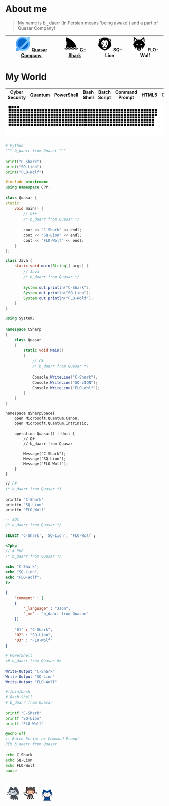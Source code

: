 # About me

> My name is b‿daarr (in Persian means 'being awake') and a part of Quasar Company!

| <img src="https://github.com/xqb-dpx/xqb-dpx/blob/main/resource/quasar.png" style="width: 48px; height: 48px;" /> [Quasar Company](https://github.com/xqb-dpx) | <img src="https://github.com/xqb-dpx/xqb-dpx/blob/main/resource/c-shark.png" style="width: 48px; height: 48px;" /> [C-Shark](https://github.com/xqb-dpx/C-SHARK/blob/main/README.md) | <img src="https://github.com/xqb-dpx/xqb-dpx/blob/main/resource/sq-lion.png" style="width: 48px; height: 48px;" /> SQ-Lion | <img src="https://github.com/xqb-dpx/xqb-dpx/blob/main/resource/flo-wolf.png" style="width: 48px; height: 48px;" /> FLO-Wolf |
|---|---|---|---|

# My World

| Cyber Security | Quantum | PowerShell | Bash Shell | Batch Script | Command Prompt | HTML5 | CSS3 | JavaScript | Markdown | C# | Python | Java | SQL | Windows| Linux | Android | .NET Framework | .NET SDK | 
|---|---|---|---|---|---|---|---|---|---|---|---|---|---|---|---|---|---|---|

<img src="https://github.com/xqb-dpx/xqb-dpx/blob/main/resource/footer.svg" style="width: 100%; height: 100px;" />

```py
# Python
""" b‿daarr from Quasar """

print("C-Shark")
print("SQ-Lion")
print("FLO-Wolf")
```

```cpp
#include <iostream>
using namespace CPP;

class Quasar {
static:
    void main() {
        // C++
        /* b‿daarr from Quasar */

        cout << "C-Shark" << endl;
        cout << "SQ-Lion" << endl;
        cout << "FLO-Wolf" << endl;
    }
};
```

```java
class Java {
    static void main(String[] args) {
        // Java
        /* b‿daarr from Quasar */

        System.out.println("C-Shark");
        System.out.println("SQ-Lion");
        System.out.println("FLO-Wolf");
    }
}
```

```cs
using System;

namespace CSharp
{
    class Quasar
    {
        static void Main()
        {
            // C#
            /* b‿daarr from Quasar */

            Console.WriteLine("C-Shark");
            Console.WriteLine("SQ-LION");
            Console.WriteLine("FLO-Wolf");
        }
    }
}
```

```qs
namespace QSharpSpace{
    open Microsoft.Quantum.Canon;
    open Microsoft.Quantum.Intrinsic;

    operation Quasar() : Unit {
        // Q#
        // b‿daarr from Quasar

        Message("C-Shark");
        Message("SQ-Lion");
        Message("FLO-Wolf");
    }
}
```

```fs
// F#
(* b‿daarr from Quasar *)

printfn "C-Shark"
printfn "SQ-Lion"
printfn "FLO-Wolf"
```

```sql
-- SQL
/* b‿daarr from Quasar */

SELECT 'C-Shark', 'SQ-Lion', 'FLO-Wolf';
```

```php
<?php
// # PHP
/* b‿daarr from Quasar */

echo "C-Shark";
echo "SQ-Lion";
echo "FLO-Wolf";
?>
```

```json
{
    "comment" : [
    {
        "_language" : "Json",
        "_me" : "b‿daarr from Quasar"
    }]

    "01" : "C-Shark",
    "02" : "SQ-Lion",
    "03" : "FLO-Wolf"
}
```

```ps1
# PowerShell
<# b‿daarr from Quasar #>

Write-Output "C-Shark"
Write-Output "SQ-Lion"
Write-Output "FLO-Wolf"
```

```sh
#!/bin/bash
# Bash Shell
# b‿daarr from Quasar

printf "C-Shark"
printf "SQ-Lion"
printf "FLO-Wolf"
```

```bat
@echo off
:: Batch Script or Command Prompt
REM b‿daarr from Quasar

echo C-Shark
echo SQ-Lion
echo FLO-Wolf
pause
```

# <img src="https://github.com/xqb-dpx/xqb-dpx/blob/main/resource/00.gif" style="width: 48px; height: 48px;" /> <img src="https://github.com/xqb-dpx/xqb-dpx/blob/main/resource/01.gif" style="width: 48px; height: 48px;" /> <img src="https://github.com/xqb-dpx/xqb-dpx/blob/main/resource/02.gif" style="width: 48px; height: 48px;" />
